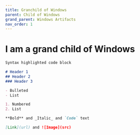 ```yaml
---
title: Granchild of Windows
parent: Child of Windows
grand_parent: Windows Artifacts
nav_order: 1
---
```


# I am a grand child of Windows
```markdown
Syntax highlighted code block

# Header 1
## Header 2
### Header 3

- Bulleted
- List

1. Numbered
2. List

**Bold** and _Italic_ and `Code` text

[Link](url) and ![Image](src)
```
